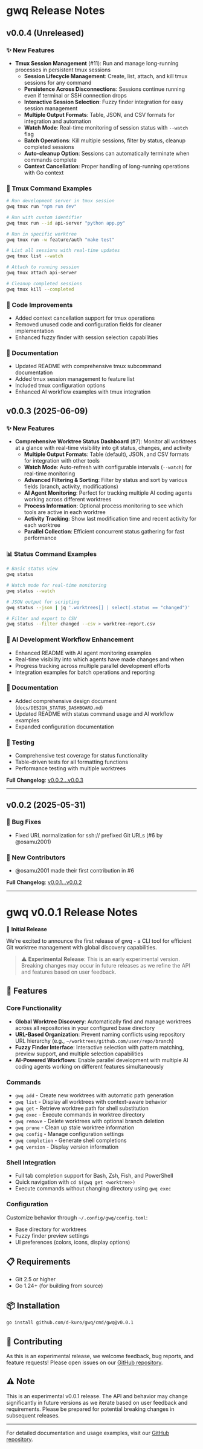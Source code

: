 # gwq Release Notes

## v0.0.4 (Unreleased)

### ✨ New Features
- **Tmux Session Management** (#11): Run and manage long-running processes in persistent tmux sessions
  - **Session Lifecycle Management**: Create, list, attach, and kill tmux sessions for any command
  - **Persistence Across Disconnections**: Sessions continue running even if terminal or SSH connection drops
  - **Interactive Session Selection**: Fuzzy finder integration for easy session management
  - **Multiple Output Formats**: Table, JSON, and CSV formats for integration and automation
  - **Watch Mode**: Real-time monitoring of session status with `--watch` flag
  - **Batch Operations**: Kill multiple sessions, filter by status, cleanup completed sessions
  - **Auto-cleanup Option**: Sessions can automatically terminate when commands complete
  - **Context Cancellation**: Proper handling of long-running operations with Go context

### 🎯 Tmux Command Examples
```bash
# Run development server in tmux session
gwq tmux run "npm run dev"

# Run with custom identifier
gwq tmux run --id api-server "python app.py"

# Run in specific worktree
gwq tmux run -w feature/auth "make test"

# List all sessions with real-time updates
gwq tmux list --watch

# Attach to running session
gwq tmux attach api-server

# Cleanup completed sessions
gwq tmux kill --completed
```

### 🔧 Code Improvements
- Added context cancellation support for tmux operations
- Removed unused code and configuration fields for cleaner implementation
- Enhanced fuzzy finder with session selection capabilities

### 📖 Documentation
- Updated README with comprehensive tmux subcommand documentation
- Added tmux session management to feature list
- Included tmux configuration options
- Enhanced AI workflow examples with tmux integration

## v0.0.3 (2025-06-09)

### ✨ New Features
- **Comprehensive Worktree Status Dashboard** (#7): Monitor all worktrees at a glance with real-time visibility into git status, changes, and activity
  - **Multiple Output Formats**: Table (default), JSON, and CSV formats for integration with other tools
  - **Watch Mode**: Auto-refresh with configurable intervals (`--watch`) for real-time monitoring
  - **Advanced Filtering & Sorting**: Filter by status and sort by various fields (branch, activity, modifications)
  - **AI Agent Monitoring**: Perfect for tracking multiple AI coding agents working across different worktrees
  - **Process Information**: Optional process monitoring to see which tools are active in each worktree
  - **Activity Tracking**: Show last modification time and recent activity for each worktree
  - **Parallel Collection**: Efficient concurrent status gathering for fast performance

### 📊 Status Command Examples
```bash
# Basic status view
gwq status

# Watch mode for real-time monitoring  
gwq status --watch

# JSON output for scripting
gwq status --json | jq '.worktrees[] | select(.status == "changed")'

# Filter and export to CSV
gwq status --filter changed --csv > worktree-report.csv
```

### 🤖 AI Development Workflow Enhancement
- Enhanced README with AI agent monitoring examples
- Real-time visibility into which agents have made changes and when
- Progress tracking across multiple parallel development efforts
- Integration examples for batch operations and reporting

### 📖 Documentation
- Added comprehensive design document (`docs/DESIGN_STATUS_DASHBOARD.md`)
- Updated README with status command usage and AI workflow examples
- Expanded configuration documentation

### 🧪 Testing
- Comprehensive test coverage for status functionality
- Table-driven tests for all formatting functions
- Performance testing with multiple worktrees

**Full Changelog**: [v0.0.2...v0.0.3](https://github.com/d-kuro/gwq/compare/v0.0.2...v0.0.3)

---

## v0.0.2 (2025-05-31)

### 🐛 Bug Fixes
- Fixed URL normalization for ssh:// prefixed Git URLs (#6 by @osamu2001)

### 👥 New Contributors
- @osamu2001 made their first contribution in #6

**Full Changelog**: [v0.0.1...v0.0.2](https://github.com/d-kuro/gwq/compare/v0.0.1...v0.0.2)

---

# gwq v0.0.1 Release Notes

🎉 **Initial Release**

We're excited to announce the first release of gwq - a CLI tool for efficient Git worktree management with global discovery capabilities.

> ⚠️ **Experimental Release**: This is an early experimental version. Breaking changes may occur in future releases as we refine the API and features based on user feedback.

## 🌟 Features

### Core Functionality
- **Global Worktree Discovery**: Automatically find and manage worktrees across all repositories in your configured base directory
- **URL-Based Organization**: Prevent naming conflicts using repository URL hierarchy (e.g., `~/worktrees/github.com/user/repo/branch`)
- **Fuzzy Finder Interface**: Interactive selection with pattern matching, preview support, and multiple selection capabilities
- **AI-Powered Workflows**: Enable parallel development with multiple AI coding agents working on different features simultaneously

### Commands
- `gwq add` - Create new worktrees with automatic path generation
- `gwq list` - Display all worktrees with context-aware behavior
- `gwq get` - Retrieve worktree path for shell substitution
- `gwq exec` - Execute commands in worktree directory
- `gwq remove` - Delete worktrees with optional branch deletion
- `gwq prune` - Clean up stale worktree information
- `gwq config` - Manage configuration settings
- `gwq completion` - Generate shell completions
- `gwq version` - Display version information

### Shell Integration
- Full tab completion support for Bash, Zsh, Fish, and PowerShell
- Quick navigation with `cd $(gwq get <worktree>)`
- Execute commands without changing directory using `gwq exec`

### Configuration
Customize behavior through `~/.config/gwq/config.toml`:
- Base directory for worktrees
- Fuzzy finder preview settings
- UI preferences (colors, icons, display options)

## 📋 Requirements
- Git 2.5 or higher
- Go 1.24+ (for building from source)

## 📦 Installation

```bash
go install github.com/d-kuro/gwq/cmd/gwq@v0.0.1
```

## 🤝 Contributing
As this is an experimental release, we welcome feedback, bug reports, and feature requests! Please open issues on our [GitHub repository](https://github.com/d-kuro/gwq).

## ⚠️ Note
This is an experimental v0.0.1 release. The API and behavior may change significantly in future versions as we iterate based on user feedback and requirements. Please be prepared for potential breaking changes in subsequent releases.

---

For detailed documentation and usage examples, visit our [GitHub repository](https://github.com/d-kuro/gwq).